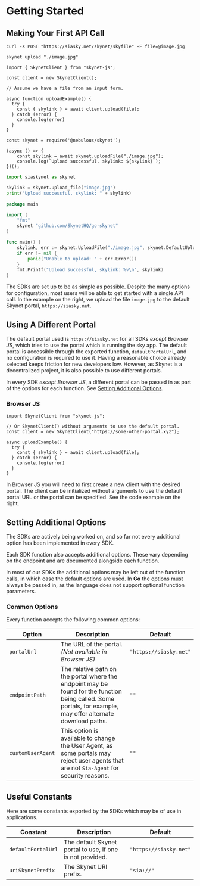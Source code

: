 # Getting Started

## Making Your First API Call

```shell--curl
curl -X POST "https://siasky.net/skynet/skyfile" -F file=@image.jpg
```

```shell--cli
skynet upload "./image.jpg"
```

```javascript--browser
import { SkynetClient } from "skynet-js";

const client = new SkynetClient();

// Assume we have a file from an input form.

async function uploadExample() {
  try {
    const { skylink } = await client.upload(file);
  } catch (error) {
    console.log(error)
  }
}
```

```javascript--node
const skynet = require('@nebulous/skynet');

(async () => {
	const skylink = await skynet.uploadFile("./image.jpg");
	console.log(`Upload successful, skylink: ${skylink}`);
})();
```

```python
import siaskynet as skynet

skylink = skynet.upload_file("image.jpg")
print("Upload successful, skylink: " + skylink)
```

```go
package main

import (
	"fmt"
	skynet "github.com/SkynetHQ/go-skynet"
)

func main() {
	skylink, err := skynet.UploadFile("./image.jpg", skynet.DefaultUploadOptions)
	if err != nil {
		panic("Unable to upload: " + err.Error())
	}
	fmt.Printf("Upload successful, skylink: %v\n", skylink)
}
```

The SDKs are set up to be as simple as possible. Despite the many options for
configuration, most users will be able to get started with a single API call. In
the example on the right, we upload the file `image.jpg` to the default Skynet
portal, `https://siasky.net`.

## Using A Different Portal

The default portal used is `https://siasky.net` for all SDKs *except Browser
JS*, which tries to use the portal which is running the sky app. The default
portal is accessible through the exported function, `defaultPortalUrl`, and no
configuration is required to use it. Having a reasonable choice already selected
keeps friction for new developers low. However, as Skynet is a decentralized
project, it is also possible to use different portals.

In every SDK *except Browser JS*, a different portal can be passed in as part of
the options for each function. See [Setting Additional
Options](#setting-additional-options).

### Browser JS

```javascript--browser
import SkynetClient from "skynet-js";

// Or SkynetClient() without arguments to use the default portal.
const client = new SkynetClient("https://some-other-portal.xyz");

async uploadExample() {
  try {
    const { skylink } = await client.upload(file);
  } catch (error) {
    console.log(error)
  }
}
```

In Browser JS you will need to first create a new client with the desired
portal. The client can be initialized without arguments to use the default
portal URL or the portal can be specified. See the code example on the right.

## Setting Additional Options

<aside class="warning">
The SDKs are actively being worked on, and so far not every additional option
has been implemented in every SDK.
</aside>

Each SDK function also accepts additional options. These vary depending on the
endpoint and are documented alongside each function.

<aside class="notice">
In most of our SDKs the additional options may be left out of the function
calls, in which case the default options are used. In <b>Go</b> the options must
always be passed in, as the language does not support optional function
parameters.
</aside>

### Common Options

Every function accepts the following common options:

Option | Description | Default
------ | ----------- | -------
`portalUrl` | The URL of the portal. *(Not available in Browser JS)* | `"https://siasky.net"`
`endpointPath` | The relative path on the portal where the endpoint may be found for the function being called. Some portals, for example, may offer alternate download paths. | `""`
`customUserAgent` | This option is available to change the User Agent, as some portals may reject user agents that are not `Sia-Agent` for security reasons. | `""`

## Useful Constants

Here are some constants exported by the SDKs which may be of use in applications.

Constant | Description | Default
-------- | ----------- | -------
`defaultPortalUrl` | The default Skynet portal to use, if one is not provided. | `"https://siasky.net"`
`uriSkynetPrefix` | The Skynet URI prefix. | `"sia://"`

